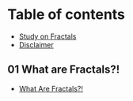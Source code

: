 # Table of contents

* [Study on Fractals](README.md)
* [Disclaimer](images.md)

## 01 What are Fractals?!

* [What Are Fractals?!](01-what-are-fractals/01-whatarefractals.md)


